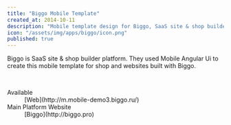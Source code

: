 ```yaml
---
title: "Biggo Mobile Template"
created_at: 2014-10-11
description: "Mobile template design for Biggo, SaaS site & shop builder platform."
icon: "/assets/img/apps/biggo/icon.png"
published: true
---
```


Biggo is SaaS site & shop builder platform. They used Mobile Angular Ui to create this mobile template for shop and websites built with Biggo.


<div class="expo">
  <a class="expo-prev" href="#prev"><i class="fa fa-chevron-left"></i></a>
  <a class="expo-next" href="#next"><i class="fa fa-chevron-right"></i></a>
  <div class="expo-track overthrow">
    <div class="expo-viewport">
      <span class="expo-item"><img src="/assets/img/apps/biggo/screen-1.jpeg" alt=""></span>
      <span class="expo-item"><img src="/assets/img/apps/biggo/screen-2.jpeg" alt=""></span>
      <span class="expo-item"><img src="/assets/img/apps/biggo/screen-3.jpeg" alt=""></span>
      <span class="expo-item"><img src="/assets/img/apps/biggo/screen-4.jpeg" alt=""></span>
      <span class="expo-item"><img src="/assets/img/apps/biggo/screen-5.jpeg" alt=""></span>
      <span class="expo-item"><img src="/assets/img/apps/biggo/screen-6.jpeg" alt=""></span>
      <span class="expo-item"><img src="/assets/img/apps/biggo/screen-7.jpeg" alt=""></span>
    </div>
  </div>
</div>

<dl>
  <dt>Available</dt>
  <dd>[Web](http://m.mobile-demo3.biggo.ru/)</dd>
  <dt>Main Platform Website</dt>
  <dd>[Biggo](http://biggo.pro)</dd>
</dl>
